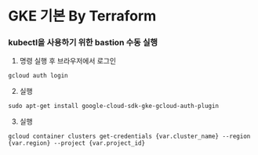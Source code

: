 # GKE 기본 By Terraform

### kubectl을 사용하기 위한 bastion 수동 실행

1. 명령 실행 후 브라우저에서 로그인
```shell
gcloud auth login
```

2. 실행
```shell
sudo apt-get install google-cloud-sdk-gke-gcloud-auth-plugin
```

3. 실행
```shell
gcloud container clusters get-credentials {var.cluster_name} --region {var.region} --project {var.project_id}
```